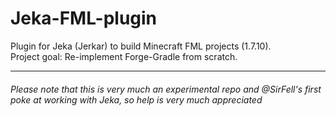 # Jeka-FML-plugin
Plugin for Jeka (Jerkar) to build Minecraft FML projects (1.7.10).\
Project goal: Re-implement Forge-Gradle from scratch.

---
###### Please note that this is very much an experimental repo and @SirFell's first poke at working with Jeka, so help is very much appreciated
